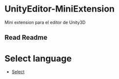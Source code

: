 # UnityEditor-MiniExtension
Mini extension para el editor de Unity3D

## Read Readme

# Select language

* [Select](https://github.com/lPinchol/UnityEditor-MiniExtension/blob/master/Resources/Docu/README-language.md)
